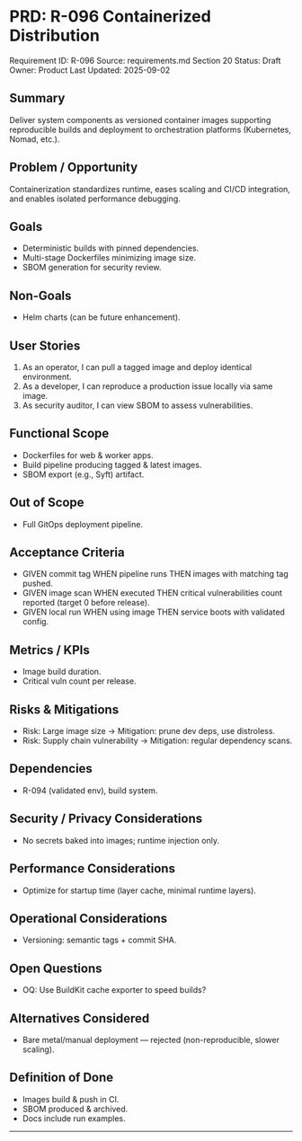 # PRD: R-096 Containerized Distribution

Requirement ID: R-096
Source: requirements.md Section 20
Status: Draft
Owner: Product
Last Updated: 2025-09-02

## Summary

Deliver system components as versioned container images supporting reproducible builds and deployment to orchestration platforms (Kubernetes, Nomad, etc.).

## Problem / Opportunity

Containerization standardizes runtime, eases scaling and CI/CD integration, and enables isolated performance debugging.

## Goals

- Deterministic builds with pinned dependencies.
- Multi-stage Dockerfiles minimizing image size.
- SBOM generation for security review.

## Non-Goals

- Helm charts (can be future enhancement).

## User Stories

1. As an operator, I can pull a tagged image and deploy identical environment.
2. As a developer, I can reproduce a production issue locally via same image.
3. As security auditor, I can view SBOM to assess vulnerabilities.

## Functional Scope

- Dockerfiles for web & worker apps.
- Build pipeline producing tagged & latest images.
- SBOM export (e.g., Syft) artifact.

## Out of Scope

- Full GitOps deployment pipeline.

## Acceptance Criteria

- GIVEN commit tag WHEN pipeline runs THEN images with matching tag pushed.
- GIVEN image scan WHEN executed THEN critical vulnerabilities count reported (target 0 before release).
- GIVEN local run WHEN using image THEN service boots with validated config.

## Metrics / KPIs

- Image build duration.
- Critical vuln count per release.

## Risks & Mitigations

- Risk: Large image size → Mitigation: prune dev deps, use distroless.
- Risk: Supply chain vulnerability → Mitigation: regular dependency scans.

## Dependencies

- R-094 (validated env), build system.

## Security / Privacy Considerations

- No secrets baked into images; runtime injection only.

## Performance Considerations

- Optimize for startup time (layer cache, minimal runtime layers).

## Operational Considerations

- Versioning: semantic tags + commit SHA.

## Open Questions

- OQ: Use BuildKit cache exporter to speed builds?

## Alternatives Considered

- Bare metal/manual deployment — rejected (non-reproducible, slower scaling).

## Definition of Done

- Images build & push in CI.
- SBOM produced & archived.
- Docs include run examples.

---
